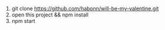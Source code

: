 1. git clone https://github.com/habonn/will-be-my-valentine.git
2. open this project && npm install
3. npm start
